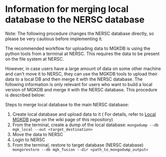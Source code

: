 # Information for merging local database to the NERSC database 

Note: The following procedure changes the NERSC database directly, so please be very cautious before implementing it.

The recommended workflow for uploading data to MGKDB is using the python tools from a terminal at NERSC. This requires the data to be present on the file system at NERSC.


However, in case users have a large amount of data on some other machine and can't move it to NERSC, they can use the MGKDB tools to upload their data to a local DB and then merge it with the NERSC database. 
The following information is only relevant for users who want to build a local version of MGKDB and merge it with the NERSC database. This procedure is described below: 

Steps to merge local database to the main NERSC database: 
1. Create local database and upload data to it ( For details, refer to [Local MGKDB](https://github.com/Sapientai/MGKDB/wiki/Local-MGKDB) page on the wiki page of this repository)
2. From the terminal, create a dump of the local database: ```mongodump --db mgk_local --out <target_destination>```
3. Move the data to NERSC 
4. Login to NERSC
5. From the terminal, restore to target database (NERSC database) ``` mongorestore --db mgk_fusion --dir <path_to_mongodump_output>```


